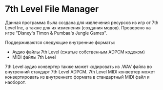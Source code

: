 ﻿# 7th Level File Manager

Данная программа была создана для извлечения ресурсов из игр от 7th Level Inc, а также для их изменения (создания модов). Проверено на игре "Disney's Timon & Pumbaa's Jungle Games".

Поддерживаются следующие внутренние форматы:
- Аудио файлы 7th Level (сжатые собственным ADPCM кодеком)
- MIDI файлы 7th Level

7th Level аудио конвертер также может кодировать из .WAV файла во внутренний стандарт 7th Level ADPCM.
7th Level MIDI конвертер может конвертировать из внутреннего формата в стандартный MIDI файл и наоборот.